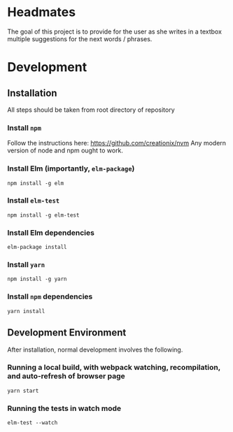 # Headmates
The goal of this project is to provide for the user as she writes in a textbox multiple suggestions for the next words / phrases.

# Development

## Installation
All steps should be taken from root directory of repository

### Install `npm`
Follow the instructions here: https://github.com/creationix/nvm
Any modern version of node and npm ought to work.

### Install Elm (importantly, `elm-package`)
`npm install -g elm`

### Install `elm-test`
`npm install -g elm-test`

### Install Elm dependencies
`elm-package install`

### Install `yarn`
`npm install -g yarn`

### Install `npm` dependencies
`yarn install`

## Development Environment
After installation, normal development involves the following.

### Running a local build, with webpack watching, recompilation, and auto-refresh of browser page
`yarn start`

### Running the tests in watch mode
`elm-test --watch`
